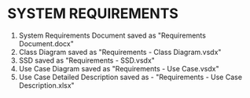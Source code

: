 # SYSTEM REQUIREMENTS

1. System Requirements Document saved as "Requirements Document.docx"
2. Class Diagram saved as "Requirements - Class Diagram.vsdx"
3. SSD saved as "Requirements - SSD.vsdx"
4. Use Case Diagram saved as "Requirements - Use Case.vsdx"
5. Use Case Detailed Description saved as - "Requirements - Use Case Description.xlsx"
